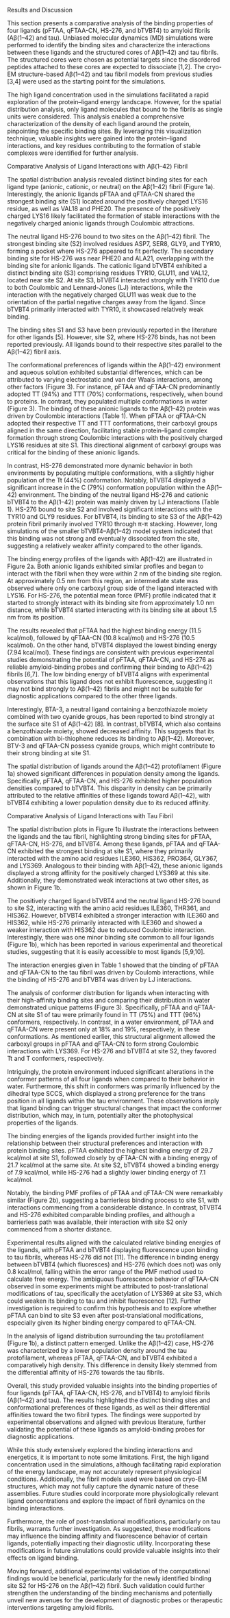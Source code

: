 
Results and Discussion

This section presents a comparative analysis of the binding properties of four ligands (pFTAA, qFTAA-CN, HS-276, and bTVBT4) to amyloid fibrils (Aβ(1–42) and tau). Unbiased molecular dynamics (MD) simulations were performed to identify the binding sites and characterize the interactions between these ligands and the structured cores of Aβ(1–42) and tau fibrils. The structured cores were chosen as potential targets since the disordered peptides attached to these cores are expected to dissociate [1,2]. The cryo-EM structure-based Aβ(1–42) and tau fibril models from previous studies [3,4] were used as the starting point for the simulations.

The high ligand concentration used in the simulations facilitated a rapid exploration of the protein–ligand energy landscape. However, for the spatial distribution analysis, only ligand molecules that bound to the fibrils as single units were considered. This analysis enabled a comprehensive characterization of the density of each ligand around the protein, pinpointing the specific binding sites. By leveraging this visualization technique, valuable insights were gained into the protein–ligand interactions, and key residues contributing to the formation of stable complexes were identified for further analysis.

Comparative Analysis of Ligand Interactions with Aβ(1–42) Fibril

The spatial distribution analysis revealed distinct binding sites for each ligand type (anionic, cationic, or neutral) on the Aβ(1–42) fibril (Figure 1a). Interestingly, the anionic ligands pFTAA and qFTAA-CN shared the strongest binding site (S1) located around the positively charged LYS16 residue, as well as VAL18 and PHE20. The presence of the positively charged LYS16 likely facilitated the formation of stable interactions with the negatively charged anionic ligands through Coulombic attractions.





The neutral ligand HS-276 bound to two sites on the Aβ(1–42) fibril. The strongest binding site (S2) involved residues ASP7, SER8, GLY9, and TYR10, forming a pocket where HS-276 appeared to fit perfectly. The secondary binding site for HS-276 was near PHE20 and ALA21, overlapping with the binding site for anionic ligands. The cationic ligand bTVBT4 exhibited a distinct binding site (S3) comprising residues TYR10, GLU11, and VAL12, located near site S2. At site S3, bTVBT4 interacted strongly with TYR10 due to both Coulombic and Lennard-Jones (LJ) interactions, while the interaction with the negatively charged GLU11 was weak due to the orientation of the partial negative charges away from the ligand. Since bTVBT4 primarily interacted with TYR10, it showcased relatively weak binding.


The binding sites S1 and S3 have been previously reported in the literature for other ligands [5]. However, site S2, where HS-276 binds, has not been reported previously. All ligands bound to their respective sites parallel to the Aβ(1–42) fibril axis.

The conformational preferences of ligands within the Aβ(1–42) environment and aqueous solution exhibited substantial differences, which can be attributed to varying electrostatic and van der Waals interactions, among other factors (Figure 3). For instance, pFTAA and qFTAA-CN predominantly adopted TT (94%) and TTT (70%) conformations, respectively, when bound to proteins. In contrast, they populated multiple conformations in water (Figure 3). The binding of these anionic ligands to the Aβ(1–42) protein was driven by Coulombic interactions (Table 1). When pFTAA or qFTAA-CN adopted their respective TT and TTT conformations, their carboxyl groups aligned in the same direction, facilitating stable protein–ligand complex formation through strong Coulombic interactions with the positively charged LYS16 residues at site S1. This directional alignment of carboxyl groups was critical for the binding of these anionic ligands.

In contrast, HS-276 demonstrated more dynamic behavior in both environments by populating multiple conformations, with a slightly higher population of the Tt (44%) conformation. Notably, bTVBT4 displayed a significant increase in the C (79%) conformation population within the Aβ(1–42) environment. The binding of the neutral ligand HS-276 and cationic bTVBT4 to the Aβ(1–42) protein was mainly driven by LJ interactions (Table 1). HS-276 bound to site S2 and involved significant interactions with the TYR10 and GLY9 residues. For bTVBT4, its binding to site S3 of the Aβ(1–42) protein fibril primarily involved TYR10 through π-π stacking. However, long simulations of the smaller bTVBT4–Aβ(1–42) model system indicated that this binding was not strong and eventually dissociated from the site, suggesting a relatively weaker affinity compared to the other ligands.

The binding energy profiles of the ligands with Aβ(1–42) are illustrated in Figure 2a. Both anionic ligands exhibited similar profiles and began to interact with the fibril when they were within 2 nm of the binding site region. At approximately 0.5 nm from this region, an intermediate state was observed where only one carboxyl group side of the ligand interacted with LYS16. For HS-276, the potential mean force (PMF) profile indicated that it started to strongly interact with its binding site from approximately 1.0 nm distance, while bTVBT4 started interacting with its binding site at about 1.5 nm from its position.

The results revealed that pFTAA had the highest binding energy (11.5 kcal/mol), followed by qFTAA-CN (10.8 kcal/mol) and HS-276 (10.5 kcal/mol). On the other hand, bTVBT4 displayed the lowest binding energy (7.94 kcal/mol). These findings are consistent with previous experimental studies demonstrating the potential of pFTAA, qFTAA-CN, and HS-276 as reliable amyloid-binding probes and confirming their binding to Aβ(1–42) fibrils [6,7]. The low binding energy of bTVBT4 aligns with experimental observations that this ligand does not exhibit fluorescence, suggesting it may not bind strongly to Aβ(1–42) fibrils and might not be suitable for diagnostic applications compared to the other three ligands.

Interestingly, BTA-3, a neutral ligand containing a benzothiazole moiety combined with two cyanide groups, has been reported to bind strongly at the surface site S1 of Aβ(1–42) [8]. In contrast, bTVBT4, which also contains a benzothiazole moiety, showed decreased affinity. This suggests that its combination with bi-thiophene reduces its binding to Aβ(1–42). Moreover, BTV-3 and qFTAA-CN possess cyanide groups, which might contribute to their strong binding at site S1.

The spatial distribution of ligands around the Aβ(1–42) protofilament (Figure 1a) showed significant differences in population density among the ligands. Specifically, pFTAA, qFTAA-CN, and HS-276 exhibited higher population densities compared to bTVBT4. This disparity in density can be primarily attributed to the relative affinities of these ligands toward Aβ(1–42), with bTVBT4 exhibiting a lower population density due to its reduced affinity.

Comparative Analysis of Ligand Interactions with Tau Fibril

The spatial distribution plots in Figure 1b illustrate the interactions between the ligands and the tau fibril, highlighting strong binding sites for pFTAA, qFTAA-CN, HS-276, and bTVBT4. Among these ligands, pFTAA and qFTAA-CN exhibited the strongest binding at site S1, where they primarily interacted with the amino acid residues ILE360, HIS362, PRO364, GLY367, and LYS369. Analogous to their binding with Aβ(1–42), these anionic ligands displayed a strong affinity for the positively charged LYS369 at this site. Additionally, they demonstrated weak interactions at two other sites, as shown in Figure 1b.

The positively charged ligand bTVBT4 and the neutral ligand HS-276 bound to site S2, interacting with the amino acid residues ILE360, THR361, and HIS362. However, bTVBT4 exhibited a stronger interaction with ILE360 and HIS362, while HS-276 primarily interacted with ILE360 and showed a weaker interaction with HIS362 due to reduced Coulombic interaction. Interestingly, there was one minor binding site common to all four ligands (Figure 1b), which has been reported in various experimental and theoretical studies, suggesting that it is easily accessible to most ligands [5,9,10].

The interaction energies given in Table 1 showed that the binding of pFTAA and qFTAA-CN to the tau fibril was driven by Coulomb interactions, while the binding of HS-276 and bTVBT4 was driven by LJ interactions.

The analysis of conformer distribution for ligands when interacting with their high-affinity binding sites and comparing their distribution in water demonstrated unique patterns (Figure 3). Specifically, pFTAA and qFTAA-CN at site S1 of tau were primarily found in TT (75%) and TTT (96%) conformers, respectively. In contrast, in a water environment, pFTAA and qFTAA-CN were present only at 18% and 19%, respectively, in these conformations. As mentioned earlier, this structural alignment allowed the carboxyl groups in pFTAA and qFTAA-CN to form strong Coulombic interactions with LYS369. For HS-276 and bTVBT4 at site S2, they favored Tt and T conformers, respectively.

Intriguingly, the protein environment induced significant alterations in the conformer patterns of all four ligands when compared to their behavior in water. Furthermore, this shift in conformers was primarily influenced by the dihedral type SCCS, which displayed a strong preference for the trans position in all ligands within the tau environment. These observations imply that ligand binding can trigger structural changes that impact the conformer distribution, which may, in turn, potentially alter the photophysical properties of the ligands.

The binding energies of the ligands provided further insight into the relationship between their structural preferences and interaction with protein binding sites. pFTAA exhibited the highest binding energy of 29.7 kcal/mol at site S1, followed closely by qFTAA-CN with a binding energy of 21.7 kcal/mol at the same site. At site S2, bTVBT4 showed a binding energy of 7.9 kcal/mol, while HS-276 had a slightly lower binding energy of 7.1 kcal/mol.

Notably, the binding PMF profiles of pFTAA and qFTAA-CN were remarkably similar (Figure 2b), suggesting a barrierless binding process to site S1, with interactions commencing from a considerable distance. In contrast, bTVBT4 and HS-276 exhibited comparable binding profiles, and although a barrierless path was available, their interaction with site S2 only commenced from a shorter distance.

Experimental results aligned with the calculated relative binding energies of the ligands, with pFTAA and bTVBT4 displaying fluorescence upon binding to tau fibrils, whereas HS-276 did not [11]. The difference in binding energy between bTVBT4 (which fluoresces) and HS-276 (which does not) was only 0.8 kcal/mol, falling within the error range of the PMF method used to calculate free energy. The ambiguous fluorescence behavior of qFTAA-CN observed in some experiments might be attributed to post-translational modifications of tau, specifically the acetylation of LYS369 at site S3, which could weaken its binding to tau and inhibit fluorescence [12]. Further investigation is required to confirm this hypothesis and to explore whether pFTAA can bind to site S3 even after post-translational modifications, especially given its higher binding energy compared to qFTAA-CN.

In the analysis of ligand distribution surrounding the tau protofilament (Figure 1b), a distinct pattern emerged. Unlike the Aβ(1–42) case, HS-276 was characterized by a lower population density around the tau protofilament, whereas pFTAA, qFTAA-CN, and bTVBT4 exhibited a comparatively high density. This difference in density likely stemmed from the differential affinity of HS-276 towards the tau fibrils.

Overall, this study provided valuable insights into the binding properties of four ligands (pFTAA, qFTAA-CN, HS-276, and bTVBT4) to amyloid fibrils (Aβ(1–42) and tau). The results highlighted the distinct binding sites and conformational preferences of these ligands, as well as their differential affinities toward the two fibril types. The findings were supported by experimental observations and aligned with previous literature, further validating the potential of these ligands as amyloid-binding probes for diagnostic applications.

While this study extensively explored the binding interactions and energetics, it is important to note some limitations. First, the high ligand concentration used in the simulations, although facilitating rapid exploration of the energy landscape, may not accurately represent physiological conditions. Additionally, the fibril models used were based on cryo-EM structures, which may not fully capture the dynamic nature of these assemblies. Future studies could incorporate more physiologically relevant ligand concentrations and explore the impact of fibril dynamics on the binding interactions.

Furthermore, the role of post-translational modifications, particularly on tau fibrils, warrants further investigation. As suggested, these modifications may influence the binding affinity and fluorescence behavior of certain ligands, potentially impacting their diagnostic utility. Incorporating these modifications in future simulations could provide valuable insights into their effects on ligand binding.

Moving forward, additional experimental validation of the computational findings would be beneficial, particularly for the newly identified binding site S2 for HS-276 on the Aβ(1–42) fibril. Such validation could further strengthen the understanding of the binding mechanisms and potentially unveil new avenues for the development of diagnostic probes or therapeutic interventions targeting amyloid fibrils.






